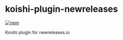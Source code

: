 # koishi-plugin-newreleases

[![npm](https://img.shields.io/npm/v/koishi-plugin-newreleases?style=flat-square)](https://www.npmjs.com/package/koishi-plugin-newreleases)

Koishi plugin for newreleases.io

